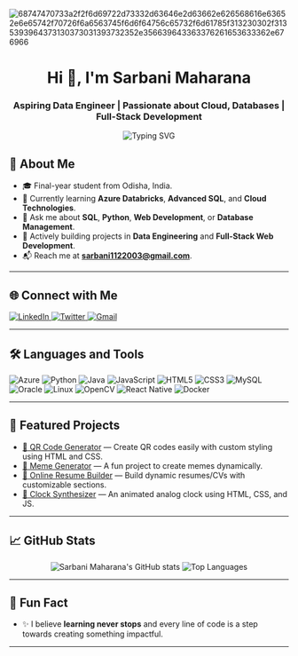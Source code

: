 ![68747470733a2f2f6d69722d73332d63646e2d63662e626568616e63652e6e65742f70726f6a6563745f6d6f64756c65732f6d61785f313230302f3135393964373130373031393732352e356639643363376261653633362e676966](https://github.com/user-attachments/assets/e370ab02-cecf-4d38-8322-0ddafea4ca1e)

<h1 align="center">Hi 👋, I'm Sarbani Maharana</h1>
<h3 align="center">Aspiring Data Engineer | Passionate about Cloud, Databases | Full-Stack Development</h3>



<p align="center">
  <img src="https://readme-typing-svg.demolab.com?font=Fira+Code&weight=500&size=24&duration=4000&pause=1000&center=true&vCenter=true&width=800&lines=Azure+Databricks+Learner;SQL+Database+Enthusiast;Python+%7C+JavaScript+Developer;Lifelong+Tech+Explorer+%F0%9F%8C%8D" alt="Typing SVG" />
</p>


## 🚀 About Me
- 🎓 Final-year student from Odisha, India.
- 🌱 Currently learning **Azure Databricks**, **Advanced SQL**, and **Cloud Technologies**.
- 💬 Ask me about **SQL**, **Python**, **Web Development**, or **Database Management**.
- 🎯 Actively building projects in **Data Engineering** and **Full-Stack Web Development**.
- 📬 Reach me at **sarbani1122003@gmail.com**.

---

## 🌐 Connect with Me
<p align="left">
  <a href="https://linkedin.com/in/sarbani-maharana-169549250" target="blank">
    <img src="https://img.shields.io/badge/LinkedIn-0077B5?style=for-the-badge&logo=linkedin&logoColor=white" alt="LinkedIn" />
  </a>
  <a href="https://twitter.com/MaharanaSarbani" target="blank">
    <img src="https://img.shields.io/badge/Twitter-1DA1F2?style=for-the-badge&logo=twitter&logoColor=white" alt="Twitter" />
  </a>
  <a href="mailto:sarbani1122003@gmail.com" target="blank">
    <img src="https://img.shields.io/badge/Gmail-D14836?style=for-the-badge&logo=gmail&logoColor=white" alt="Gmail" />
  </a>
</p>

---

## 🛠️ Languages and Tools
<p align="left">
  <img src="https://img.shields.io/badge/Azure-0078D4?style=for-the-badge&logo=MicrosoftAzure&logoColor=white" alt="Azure" />
  <img src="https://img.shields.io/badge/Python-3776AB?style=for-the-badge&logo=python&logoColor=white" alt="Python" />
  <img src="https://img.shields.io/badge/Java-007396?style=for-the-badge&logo=java&logoColor=white" alt="Java" />
  <img src="https://img.shields.io/badge/JavaScript-F7DF1E?style=for-the-badge&logo=javascript&logoColor=black" alt="JavaScript" />
  <img src="https://img.shields.io/badge/HTML5-E34F26?style=for-the-badge&logo=html5&logoColor=white" alt="HTML5" />
  <img src="https://img.shields.io/badge/CSS3-1572B6?style=for-the-badge&logo=css3&logoColor=white" alt="CSS3" />
  <img src="https://img.shields.io/badge/MySQL-00000F?style=for-the-badge&logo=mysql&logoColor=white" alt="MySQL" />
  <img src="https://img.shields.io/badge/Oracle-F80000?style=for-the-badge&logo=oracle&logoColor=white" alt="Oracle" />
  <img src="https://img.shields.io/badge/Linux-FCC624?style=for-the-badge&logo=linux&logoColor=black" alt="Linux" />
  <img src="https://img.shields.io/badge/OpenCV-5C3EE8?style=for-the-badge&logo=opencv&logoColor=white" alt="OpenCV" />
  <img src="https://img.shields.io/badge/React_Native-20232A?style=for-the-badge&logo=react&logoColor=61DAFB" alt="React Native" />
  <img src="https://img.shields.io/badge/Docker-2496ED?style=for-the-badge&logo=docker&logoColor=white" alt="Docker" />
</p>

---

## 📂 Featured Projects
- [🔗 QR Code Generator](https://github.com/maharanasarbani/QR-Generator) — Create QR codes easily with custom styling using HTML and CSS.
- [🔗 Meme Generator](https://github.com/maharanasarbani/Meme_Generator) — A fun project to create memes dynamically.
- [🔗 Online Resume Builder](https://github.com/maharanasarbani/Online_Resume.Maker) — Build dynamic resumes/CVs with customizable sections.
- [🔗 Clock Synthesizer](https://github.com/maharanasarbani/clock_synthesizer) — An animated analog clock using HTML, CSS, and JS.

---

## 📈 GitHub Stats
<p align="center">
  <img src="https://github-readme-stats.vercel.app/api?username=maharanasarbani&show_icons=true&theme=dracula" alt="Sarbani Maharana's GitHub stats" />
  <img src="https://github-readme-stats.vercel.app/api/top-langs/?username=maharanasarbani&layout=compact&theme=dracula" alt="Top Languages" />
</p>

---

## 🧠 Fun Fact
- ✨ I believe **learning never stops** and every line of code is a step towards creating something impactful.

---
